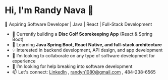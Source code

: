 # Hi, I'm Randy Nava 👋
🎯 Aspiring Software Developer | Java | React | Full-Stack Development

- 🔭 Currently building a **Disc Golf Scorekeeping App** (React & Spring Boot)
- 🚀 Learning **Java Spring Boot, React Native, and full-stack architecture**
- 💡 Interested in backend development, API design, and app development
- 👯 I’m looking to collaborate on any type of software development for experience
- 🤔 I’m looking for help breaking into software development
- 📫 Let's connect: [LinkedIn](https://www.linkedin.com/in/randy-nava-b81583208) , randyn1080@gmail.com , 484-238-6565
